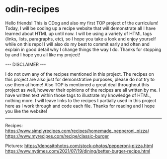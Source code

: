 # odin-recipes

Hello friends! This is CDog and also my first TOP project of the curriculum! Today, I will be coding up a recipe website that will demonstrate all I have learned about HTML up until now. I will be using a variety of HTML tags (links, lists, paragraphs, etc), so I hope you take a look and enjoy yourself while on this repo! I will also do my best to commit early and often and explain in good detail why I change things the way I do. Thanks for stopping by and I hope you all like my project!


--- DISCLAIMER ---

I do not own any of the recipes mentioned in this project. The recipes on this project are also just for demonstrative purposes, please do not try to use them at home! Also TOP is mentioned a great deal throughout this project as well, however their opinions of the recipes are all written by me. I have written text within those tags to illustrate my knowledge of HTML, nothing more. I will leave links to the recipes I partially used in this project here as I work through and code each file. Thanks for reading and I hope you like the website!

------------------

Recipes:
https://www.simplyrecipes.com/recipes/homemade_pepperoni_pizza/
https://www.myrecipes.com/recipe/classic-burger

Pictures:
https://depositphotos.com/stock-photos/pepperoni-pizza.html
https://www.nytimes.com/2021/07/19/dining/better-burger-recipe.html